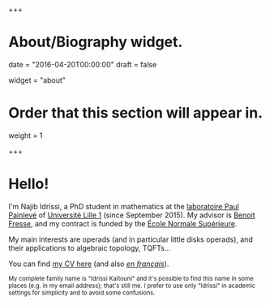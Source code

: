 +++
# About/Biography widget.

date = "2016-04-20T00:00:00"
draft = false

widget = "about"

# Order that this section will appear in.
weight = 1
 
+++

# Hello!

I'm Najib Idrissi, a PhD student in mathematics at the [laboratoire Paul Painlevé](https://math.univ-lille1.fr/) of [Université Lille 1](http://www.univ-lille1.fr/) (since September 2015). My advisor is [Benoit Fresse](https://math.univ-lille1.fr/~fresse/), and my contract is funded by the [École Normale Supérieure](http://www.ens.fr).

My main interests are operads (and in particular little disks operads), and their applications to algebraic topology, TQFTs...

You can find [my CV here](/files/cv_idrissi_en.pdf) (and also [*en français*](/files/cv_idrissi_fr.pdf)).

<small>My complete family name is "Idrissi Kaïtouni" and it's possible to find this name in some places (e.g. in my email address); that's still me. I prefer to use only "Idrissi" in academic settings for simplicity and to avoid some confusions.</small>
